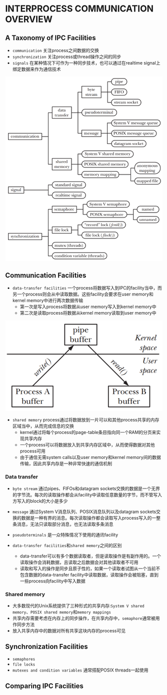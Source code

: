 # INTERPROCESS COMMUNICATION OVERVIEW

## A Taxonomy of IPC Facilities
- `communication` 关注process之间数据的交换
- `synchronization` 关注process或thread操作之间的同步
- `signals` 在某种情况下可作为一种同步技术，也可以通过在realtime signal上绑定数据来作为通信技术

![43-1.png](./img/43-1.png)

## Communication Facilities
- `data-transfer facilities` 一个process将数据写入到IPC的facility当中，而另一个process则会从中读取数据。这些facility会要求在user memory和kernel memory中进行两次数据传输
	- 第一次是写入process将数据从user memory写入到kernel memory中
	- 第二次是读取process将数据从kernel memory读取到user memory中
	
![43-2.png](./img/43-2.png)

- `shared memory` process通过将数据放到一片可以和其他process共享的内存区域当中，从而完成信息的交换
	- kernel通过将每个process的page-table条目指向同一个RAM的分页来实现共享内存
	- 一个process可以将数据放入到共享内存区域中，从而使得数据对其他process可用
	- 由于通信无需system calls以及user memory和kernel memory间的数据传输，因此共享内存是一种非常快速的通信机制

### Data transfer
- `byte stream` 通过pipes、FIFOs和datagram sockets交换的数据是一个无界的字节流。每次的读取操作都会从facility中读取任意数量的字节，而不管写入方写入的block的大小是多少
- `message` 通过System V消息队列、POSIX消息队列以及datagram sockets交换的数据是一种有界的消息。每次读取操作都会读取写入process写入的一整条消息，无法只读取部分消息，也无法读取多条消息
- `pseudoterminals` 是一众特殊情况下使用的通讯facility

- `data-transfer facilities`和`shared memory`之间的区别
	- data-transfer可以有多个数据读取者，但是读取操作是有副作用的。一个读取操作会消耗数据，且读取之后数据会对其他读取者不可用
	- 读取和写入的操作是同步且原子性的，如果一个读取者试图从一个当前不包含数据的data-transfer facility中读取数据，读取操作会被阻塞，直到一些process向facility中写入数据

### Shared memory
- 大多数现代的Unix系统提供了三种形式的共享内存:`System V shared memory`、`POSIX shared memory`和`memory mappings`
- 共享内存需要考虑在内存上的同步操作，在共享内存中，`semaphore`通常被用作同步方法  
- 放入共享内存中的数据对所有共享这块内存的process可见

## Synchronization Facilities
- `semaphores`
- `file locks`
- `mutexes and condition variables` 通常搭配POSIX threads一起使用

## Comparing IPC Facilities